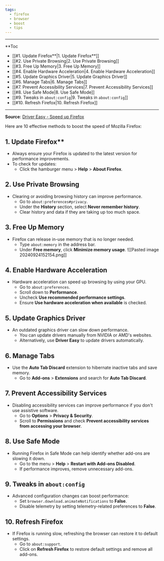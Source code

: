 ```yaml
---
tags:
  - firefox
  - browser
  - boost
  - tips
---
```

---
**Toc
- [[#1. Update Firefox**|1. Update Firefox**]]
- [[#2. Use Private Browsing|2. Use Private Browsing]]
- [[#3. Free Up Memory|3. Free Up Memory]]
- [[#4. Enable Hardware Acceleration|4. Enable Hardware Acceleration]]
- [[#5. Update Graphics Driver|5. Update Graphics Driver]]
- [[#6. Manage Tabs|6. Manage Tabs]]
- [[#7. Prevent Accessibility Services|7. Prevent Accessibility Services]]
- [[#8. Use Safe Mode|8. Use Safe Mode]]
- [[#9. Tweaks in `about:config`|9. Tweaks in `about:config`]]
- [[#10. Refresh Firefox|10. Refresh Firefox]]

---
**Source**: [Driver Easy - Speed up Firefox](https://www.drivereasy.com/knowledge/speed-up-firefox/)

Here are 10 effective methods to boost the speed of Mozilla Firefox:

## 1. Update Firefox**

- Always ensure your Firefox is updated to the latest version for performance improvements.
- To check for updates:
    - Click the hamburger menu > **Help** > **About Firefox**.

## 2. Use Private Browsing

- Clearing or avoiding browsing history can improve performance.
    - Go to `about:preferences#privacy`.
    - Under the **History** section, select **Never remember history**.
    - Clear history and data if they are taking up too much space.

## 3. Free Up Memory

- Firefox can release in-use memory that is no longer needed.
    - Type `about:memory` in the address bar.
    - Under **Free memory**, click **Minimize memory usage**.
	    ![[Pasted image 20240924152154.png]]

## 4. Enable Hardware Acceleration

- Hardware acceleration can speed up browsing by using your GPU.
    - Go to `about:preferences`.
    - Scroll down to **Performance**.
    - Uncheck **Use recommended performance settings**.
    - Ensure **Use hardware acceleration when available** is checked.

## 5. Update Graphics Driver

- An outdated graphics driver can slow down performance.
    - You can update drivers manually from NVIDIA or AMD's websites.
    - Alternatively, use **Driver Easy** to update drivers automatically.

## 6. Manage Tabs

- Use the **Auto Tab Discard** extension to hibernate inactive tabs and save memory.
    - Go to **Add-ons** > **Extensions** and search for **Auto Tab Discard**.

## 7. Prevent Accessibility Services

- Disabling accessibility services can improve performance if you don't use assistive software.
    - Go to **Options** > **Privacy & Security**.
    - Scroll to **Permissions** and check **Prevent accessibility services from accessing your browser**.

## 8. Use Safe Mode

- Running Firefox in Safe Mode can help identify whether add-ons are slowing it down.
    - Go to the menu > **Help** > **Restart with Add-ons Disabled**.
    - If performance improves, remove unnecessary add-ons.

## 9. Tweaks in `about:config`

- Advanced configuration changes can boost performance:
    - Set `browser.download.animateNotifications` to **False**.
    - Disable telemetry by setting telemetry-related preferences to **False**.

## 10. Refresh Firefox

- If Firefox is running slow, refreshing the browser can restore it to default settings.
    - Go to `about:support`.
    - Click on **Refresh Firefox** to restore default settings and remove all add-ons.